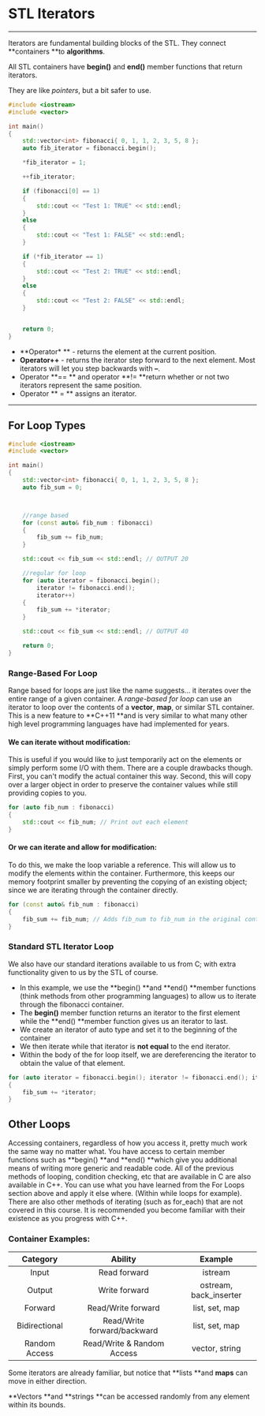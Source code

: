 # STL Iterators

---

Iterators are fundamental building blocks of the STL. They connect **containers **to **algorithms**.

All STL containers have **begin\(\)** and **end\(\)** member functions that return iterators.

They are like _pointers_, but a bit safer to use.

```cpp
#include <iostream>
#include <vector>

int main()
{
    std::vector<int> fibonacci{ 0, 1, 1, 2, 3, 5, 8 };
    auto fib_iterator = fibonacci.begin();

    *fib_iterator = 1;

    ++fib_iterator;

    if (fibonacci[0] == 1)
    {
        std::cout << "Test 1: TRUE" << std::endl;
    }
    else
    {
        std::cout << "Test 1: FALSE" << std::endl;
    }

    if (*fib_iterator == 1)
    {
        std::cout << "Test 2: TRUE" << std::endl;
    }
    else
    {
        std::cout << "Test 2: FALSE" << std::endl;
    }


    return 0;
}
```

* **Operator\* ** - returns the element at the current position.
* **Operator++**  - returns the iterator step forward to the next element. Most iterators will let you step backwards with **–**.
* Operator **== ** and operator **!= **return whether or not two iterators represent the same position.
* Operator ** = **  assigns an iterator.

---

## For Loop Types

```cpp
#include <iostream>
#include <vector>

int main()
{
    std::vector<int> fibonacci{ 0, 1, 1, 2, 3, 5, 8 };
    auto fib_sum = 0;



    //range based
    for (const auto& fib_num : fibonacci)
    {
        fib_sum += fib_num;
    }

    std::cout << fib_sum << std::endl; // OUTPUT 20

    //regular for loop
    for (auto iterator = fibonacci.begin();
        iterator != fibonacci.end(); 
        iterator++)
    {
        fib_sum += *iterator;
    }

    std::cout << fib_sum << std::endl; // OUTPUT 40

    return 0;
}
```

### Range-Based For Loop

Range based for loops are just like the name suggests... it iterates over the entire range of a given container. A _range-based_ _for loop_ can use an iterator to loop over the contents of a **vector**, **map**, or similar STL container. This is a new feature to **C++11 **and is very similar to what many other high level programming languages have had implemented for years.

#### We can iterate without modification:

This is useful if you would like to just temporarily act on the elements or simply perform some I/O with them. There are a couple drawbacks though. First, you can't modify the actual container this way. Second, this will copy over a larger object in order to preserve the container values while still providing copies to you.

```cpp
for (auto fib_num : fibonacci)
{
    std::cout << fib_num; // Print out each element
}
```

#### Or we can iterate and allow for modification:

To do this, we make the loop variable a reference. This will allow us to modify the elements within the container. Furthermore, this keeps our memory footprint smaller by preventing the copying of an existing object; since we are iterating through the container directly.

```cpp
for (const auto& fib_num : fibonacci)
{
    fib_sum += fib_num; // Adds fib_num to fib_num in the original container for the given element in range
}
```

### Standard STL Iterator Loop

We also have our standard iterations available to us from C; with extra functionality given to us by the STL of course.

* In this example, we use the **begin\(\) **and **end\(\) **member functions \(think methods from other programming languages\) to allow us to iterate through the fibonacci container. 
* The **begin\(\)** member function returns an iterator to the first element while the **end\(\) **member function gives us an iterator to  last. 
* We create an iterator of auto type and set it to the beginning of the container
* We then iterate while that iterator is **not equal** to the end iterator. 
* Within the body of the for loop itself, we are dereferencing the iterator to obtain the value of that element. 

```cpp
for (auto iterator = fibonacci.begin(); iterator != fibonacci.end(); iterator++)
{
    fib_sum += *iterator;
}
```

## Other Loops

Accessing containers, regardless of how you access it, pretty much work the same way no matter what. You have access to certain member functions such as **begin\(\) **and **end\(\) **which give you additional means of writing more generic and readable code. All of the previous methods of looping, condition checking, etc that are available in C are also available in C++. You can use what you have learned from the For Loops section above and apply it else where. \(Within while loops for example\). There are also other methods of iterating \(such as for\_each\) that are not covered in this course. It is recommended you become familiar with their existence as you progress with C++.

### Container Examples:

| Category | Ability | Example |
| :---: | :---: | :---: |
| Input | Read forward | istream |
| Output | Write forward | ostream, back\_inserter |
| Forward | Read/Write forward | list, set, map |
| Bidirectional | Read/Write forward/backward | list, set, map |
| Random Access | Read/Write & Random Access | vector, string |

Some iterators are already familiar, but notice that **lists **and **maps** can move in either direction.

**Vectors **and **strings **can be accessed randomly from any element within its bounds.

